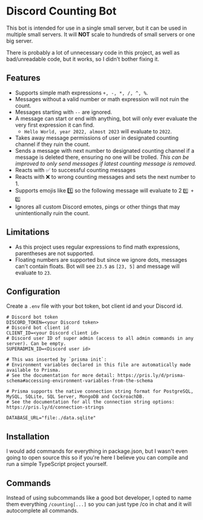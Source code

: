 # Discord Counting Bot
This bot is intended for use in a single small server, but it can be used in multiple small servers.
It will **NOT** scale to hundreds of small servers or one big server.

There is probably a lot of unnecessary code in this project, as well as bad/unreadable code, but it works, so I didn't bother fixing it.

## Features
- Supports simple math expressions `+, -, *, /, ^, %`.
- Messages without a valid number or math expression will not ruin the count.
- Messages starting with `--` are ignored.
- A message can start or end with anything, bot will only ever evaluate the very first expression it can find.
    - `Hello World, year 2022, almost 2023` will evaluate to `2022`.
- Takes away message permissions of user in designated counting channel if they ruin the count.
- Sends a message with next number to designated counting channel if a message is deleted there, ensuring no one will be trolled. *This can be improved to only send messages if latest counting message is removed.*
- Reacts with ✅ to successful counting messages
- Reacts with ❌ to wrong counting messages and sets the next number to 1.
- Supports emojis like 1️⃣ so the following message will evaluate to 2 `1️⃣ + 1️⃣`
- Ignores all custom Discord emotes, pings or other things that may unintentionally ruin the count.

## Limitations
- As this project uses regular expressions to find math expressions, parentheses are not supported.
- Floating numbers are supported but since we ignore dots, messages can't contain floats. Bot will see `23.5` as `[23, 5]` and message will evaluate to `23`.

## Configuration
Create a `.env` file with your bot token, bot client id and your Discord id.
```env
# Discord bot token
DISCORD_TOKEN=<your Discord token>
# Discord bot client id
CLIENT_ID=<your Discord client id>
# Discord user ID of super admin (access to all admin commands in any server). Can be empty.
SUPERADMIN_ID=<Discord user id>

# This was inserted by `prisma init`:
# Environment variables declared in this file are automatically made available to Prisma.
# See the documentation for more detail: https://pris.ly/d/prisma-schema#accessing-environment-variables-from-the-schema

# Prisma supports the native connection string format for PostgreSQL, MySQL, SQLite, SQL Server, MongoDB and CockroachDB.
# See the documentation for all the connection string options: https://pris.ly/d/connection-strings

DATABASE_URL="file:./data.sqlite"
```

## Installation
I would add commands for everything in package.json, but I wasn't even going to open source this so if you're here I believe you can compile and run a simple TypeScript project yourself.

## Commands
Instead of using subcommands like a good bot developer, I opted to name them everything `/counting[...]` so you can just type /co in chat and it will autocomplete all commands.